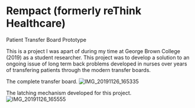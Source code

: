 # Rempact (formerly reThink Healthcare) 
Patient Transfer Board Prototype

This is a project I was apart of during my time at George Brown College (2019) as a student researcher.
This project was to develop a solution to an ongoing issue of long term back problems developed in nurses over years of transfering patients through the modern transfer boards.

The complete transfer board.
![IMG_20191126_165335](https://github.com/user-attachments/assets/bc800d42-9adb-4809-be05-e38c3c93ba8e)

The latching mechanism developed for this project.
![IMG_20191126_165555](https://github.com/user-attachments/assets/02013ebc-2384-4fe3-80f8-3e81b974f954)
